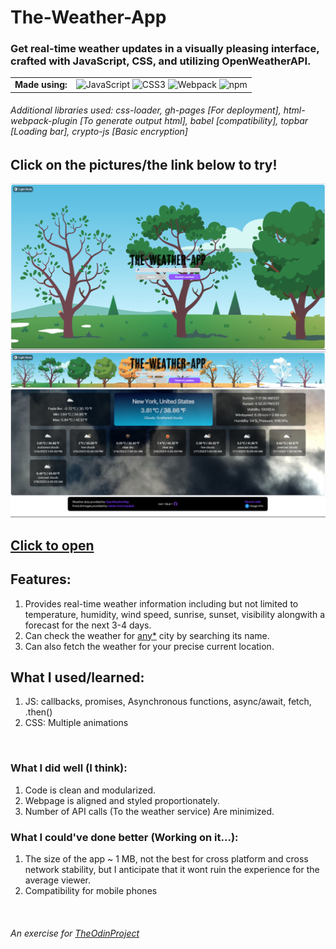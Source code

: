 # The-Weather-App
### Get real-time weather updates in a visually pleasing interface, crafted with JavaScript, CSS, and utilizing OpenWeatherAPI.

<table>
  <td align="center"><b>Made using:</b></td>
  <td> 
    <img title="JavaScript" src="https://cdn.jsdelivr.net/gh/devicons/devicon/icons/javascript/javascript-plain.svg" width="40" height="40" alt="JavaScript" />
    <img title="CSS3" src="https://cdn.jsdelivr.net/gh/devicons/devicon/icons/css3/css3-plain.svg" width="40" height="40" alt="CSS3" />
    <img title="Webpack" src="https://cdn.jsdelivr.net/gh/devicons/devicon/icons/webpack/webpack-original.svg" width="40" height="40" alt="Webpack" />
    <img title="npm" src="https://cdn.jsdelivr.net/gh/devicons/devicon/icons/npm/npm-original-wordmark.svg" width="40" height="40" alt="npm" />
  </td>
</table>

###### Additional libraries used: css-loader, gh-pages [For deployment], html-webpack-plugin [To generate output html], babel [compatibility], topbar [Loading bar], crypto-js [Basic encryption]

## **Click on the pictures/the link below to try!**

<a href="https://redplusblue.github.io/weather-app/"><img src="src/data/preview.png" alt="A preview picture" title="Click Me!"></a>
<a href="https://redplusblue.github.io/weather-app/"><img src="src/data/preview-1.png" alt="A preview picture" title="Click Me!"></a>

## [Click to open](https://redplusblue.github.io/weather-app/)

## Features:
1. Provides real-time weather information including but not limited to temperature, humidity, wind speed, sunrise, sunset, visibility alongwith a forecast for the next 3-4 days. 
2. Can check the weather for [any*](http://bulk.openweathermap.org/sample/) city by searching its name.
3. Can also fetch the weather for your precise current location.

## What I used/learned:
1. JS: callbacks, promises, Asynchronous functions, async/await, fetch, .then()
2. CSS: Multiple animations

<br>

### What I did well (I think): 
1. Code is clean and modularized.
2. Webpage is aligned and styled proportionately.
3. Number of API calls (To the weather service) Are minimized.

### What I could've done better (Working on it...):
1. The size of the app ~ 1 MB, not the best for cross platform and cross network stability, but I anticipate that it wont ruin the experience for the average viewer.
2. Compatibility for mobile phones

<br>

###### An exercise for [TheOdinProject](theodinproject.com)
